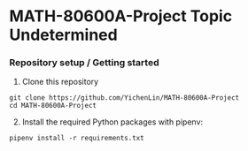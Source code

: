 # MATH-80600A-Project Topic Undetermined

### Repository setup / Getting started
1. Clone this repository
```shell
git clone https://github.com/YichenLin/MATH-80600A-Project
cd MATH-80600A-Project
```

2. Install the required Python packages with pipenv:
```shell
pipenv install -r requirements.txt

```
